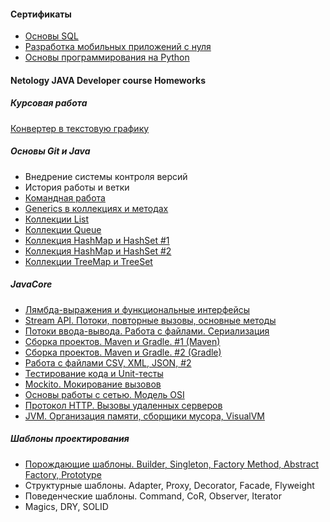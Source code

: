 #### Сертификаты
- [Основы SQL](https://github.com/Kubetskiy/Kubetskiy/blob/main/certificate%20SQL.pdf)
- [Разработка мобильных приложений с нуля](https://github.com/Kubetskiy/Kubetskiy/blob/main/certificate%20Android.pdf)
- [Основы программирования на Python](https://github.com/Kubetskiy/Kubetskiy/blob/main/certificate%20Phyton.pdf)

#### Netology JAVA Developer course Homeworks

##### Курсовая работа
[Конвертер в текстовую графику](https://github.com/Kubetskiy/NetologyHomework-JavaDiplom)
##### Основы Git и Java
- Внедрение системы контроля версий
- История работы и ветки
- [Командная работа](https://github.com/Kubetskiy/team-works)
- [Generics в коллекциях и методах](https://github.com/Kubetskiy/NetologyHomeworks-Generics)
- [Коллекции List](https://github.com/Kubetskiy/NetologyHomeworks-Lists)
- [Коллекции Queue](https://github.com/Kubetskiy/NetologyHomeworks-QUEUE)
- [Коллекция HashMap и HashSet #1](https://github.com/Kubetskiy/NetologyHomework-Hash-Task1)
- [Коллекция HashMap и HashSet #2](https://github.com/Kubetskiy/NetologyHomework-Hash-Task2)
- [Коллекции TreeMap и TreeSet](https://github.com/Kubetskiy/Netology-Homework-Tree)
##### JavaCore
- [Лямбда-выражения и функциональные интерфейсы](https://github.com/Kubetskiy/NetologyHomework-Lambda)
- [Stream API. Потоки, повторные вызовы, основные методы](https://github.com/Kubetskiy/StreamAPI)
- [Потоки ввода-вывода. Работа с файлами. Сериализация](https://github.com/Kubetskiy/NetologyHomework-Serialization)
- [Сборка проектов. Maven и Gradle. #1 (Maven)](https://github.com/Kubetskiy/NetologyHomeworks-Maven)
- [Сборка проектов. Maven и Gradle. #2 (Gradle)](https://github.com/Kubetskiy/NetologyHomeworks-Gradle)
- [Работа с файлами CSV, XML, JSON, #2](https://github.com/Kubetskiy/NetologyHomework-XML_JSON_CSV/tree/json_with_settings)
- [Тестирование кода и Unit-тесты](https://github.com/Kubetskiy/NetologyHomework-JUnit)
- [Mockito. Мокирование вызовов](https://github.com/Kubetskiy/NetologyHomework-Mockito)
- [Основы работы с сетью. Модель OSI](https://github.com/Kubetskiy/NetologyHomework-OSI)
- [Протокол HTTP. Вызовы удаленных серверов](https://github.com/Kubetskiy/NetologyHomework-HTTP)
- [JVM. Организация памяти, сборщики мусора, VisualVM](https://github.com/Kubetskiy/NetologyHomework-JVM)

##### Шаблоны проектирования
- [Порождающие шаблоны. Builder, Singleton, Factory Method, Abstract Factory, Prototype](https://github.com/Kubetskiy/NetologyHomework-CreationalDesignPattern)
- Структурные шаблоны. Adapter, Proxy, Decorator, Facade, Flyweight
- Поведенческие шаблоны. Command, CoR, Observer, Iterator
- Magics, DRY, SOLID
<!--
-->



<!--
**Kubetskiy/Kubetskiy** is a ✨ _special_ ✨ repository because its `README.md` (this file) appears on your GitHub profile.

Here are some ideas to get you started:

- 🔭 I’m currently working on ...
- 🌱 I’m currently learning ...
- 👯 I’m looking to collaborate on ...
- 🤔 I’m looking for help with ...
- 💬 Ask me about ...
- 📫 How to reach me: ...
- 😄 Pronouns: ...
- ⚡ Fun fact: ...
-->
